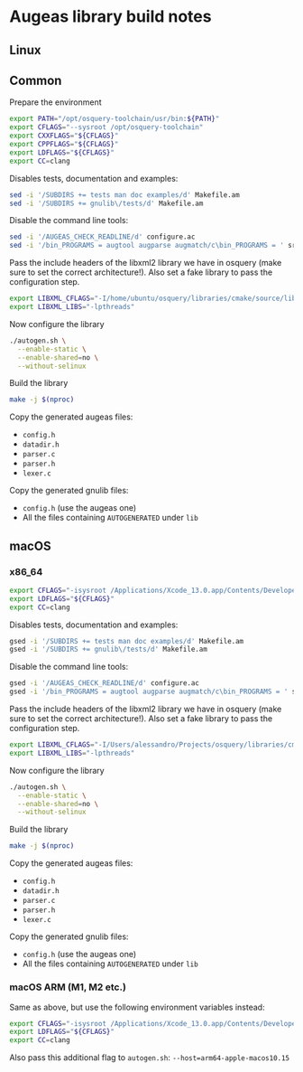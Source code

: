 # Augeas library build notes

## Linux

## Common

Prepare the environment

```bash
export PATH="/opt/osquery-toolchain/usr/bin:${PATH}"
export CFLAGS="--sysroot /opt/osquery-toolchain"
export CXXFLAGS="${CFLAGS}"
export CPPFLAGS="${CFLAGS}"
export LDFLAGS="${CFLAGS}"
export CC=clang
```

Disables tests, documentation and examples:

```bash
sed -i '/SUBDIRS += tests man doc examples/d' Makefile.am
sed -i '/SUBDIRS += gnulib\/tests/d' Makefile.am
```

Disable the command line tools:

```bash
sed -i '/AUGEAS_CHECK_READLINE/d' configure.ac
sed -i '/bin_PROGRAMS = augtool augparse augmatch/c\bin_PROGRAMS = ' src/Makefile.am
```

Pass the include headers of the libxml2 library we have in osquery (make sure to set the correct architecture!). Also set a fake library to pass the configuration step.

```bash
export LIBXML_CFLAGS="-I/home/ubuntu/osquery/libraries/cmake/source/libxml2/src/include -I/home/ubuntu/osquery/libraries/cmake/source/libxml2/generated/config/linux/x86_64 -I/home/ubuntu/osquery/libraries/cmake/source/libxml2/generated/version/linux/x86_64"
export LIBXML_LIBS="-lpthreads"
```

Now configure the library

```bash
./autogen.sh \
  --enable-static \
  --enable-shared=no \
  --without-selinux
```

Build the library

```bash
make -j $(nproc)
```

Copy the generated augeas files:

 - `config.h`
 - `datadir.h`
 - `parser.c`
 - `parser.h`
 - `lexer.c`

Copy the generated gnulib files:

 - `config.h` (use the augeas one)
 - All the files containing `AUTOGENERATED` under `lib`

## macOS

### x86_64

```bash
export CFLAGS="-isysroot /Applications/Xcode_13.0.app/Contents/Developer/Platforms/MacOSX.platform/Developer/SDKs/MacOSX11.3.sdk -mmacosx-version-min=10.14 -Wunguarded-availability-new"
export LDFLAGS="${CFLAGS}"
export CC=clang
```

Disables tests, documentation and examples:

```bash
gsed -i '/SUBDIRS += tests man doc examples/d' Makefile.am
gsed -i '/SUBDIRS += gnulib\/tests/d' Makefile.am
```

Disable the command line tools:

```bash
gsed -i '/AUGEAS_CHECK_READLINE/d' configure.ac
gsed -i '/bin_PROGRAMS = augtool augparse augmatch/c\bin_PROGRAMS = ' src/Makefile.am
```

Pass the include headers of the libxml2 library we have in osquery (make sure to set the correct architecture!). Also set a fake library to pass the configuration step.

```bash
export LIBXML_CFLAGS="-I/Users/alessandro/Projects/osquery/libraries/cmake/source/libxml2/src/include -I/Users/alessandro/Projects/osquery/libraries/cmake/source/libxml2/generated/config/linux/x86_64 -I/Users/alessandro/Projects/osquery/libraries/cmake/source/libxml2/generated/version/linux/x86_64"
export LIBXML_LIBS="-lpthreads"
```

Now configure the library

```bash
./autogen.sh \
  --enable-static \
  --enable-shared=no \
  --without-selinux
```

Build the library

```bash
make -j $(nproc)
```

Copy the generated augeas files:

 - `config.h`
 - `datadir.h`
 - `parser.c`
 - `parser.h`
 - `lexer.c`

Copy the generated gnulib files:

 - `config.h` (use the augeas one)
 - All the files containing `AUTOGENERATED` under `lib`

### macOS ARM (M1, M2 etc.)

Same as above, but use the following environment variables instead:

```bash
export CFLAGS="-isysroot /Applications/Xcode_13.0.app/Contents/Developer/Platforms/MacOSX.platform/Developer/SDKs/MacOSX11.3.sdk -mmacosx-version-min=10.15 -Wunguarded-availability-new -target arm64-apple-macos10.15"
export LDFLAGS="${CFLAGS}"
export CC=clang
```

Also pass this additional flag to `autogen.sh`: `--host=arm64-apple-macos10.15`
